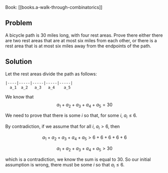 
Book: [[books.a-walk-through-combinatorics]]

## Problem

A bicycle path is 30 miles long, with four rest areas.
Prove there either there are two rest areas that are at
most six miles from each other, or there is a rest area
that is at most six miles away from the endpoints of
the path.

## Solution

Let the rest areas divide the path as follows:

```
|----|-----|-----|-----|-----|
  a_1  a_2   a_3   a_4    a_5
```

We know that
$$
a_1 + a_2 + a_3 + a_4 + a_5 = 30
$$

We need to prove that there is some $i$ so that, for some $i$, $a_i \leq 6$.

By contradiction, if we assume that for all $i$, $a_i \gt 6$, then

$$
a_1 + a_2 + a_3 + a_4 + a_5 \gt 6 + 6 + 6 + 6 + 6
$$

$$
a_1 + a_2 + a_3 + a_4 +a_5 > 30
$$

which is a contradiction, we know the sum is equal to $30$. So our initial assumption is wrong, there must be some $i$ so that $a_i \leq 6$.

